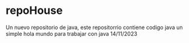 # repoHouse
Un nuevo repositorio de java, este repositorrio contiene codigo java un simple hola mundo para trabajar con java 
14/11/2023 
